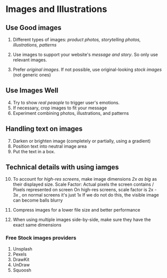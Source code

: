 # Images and Illustrations

## Use Good images

1.  Different types of images: _product photos, storytelling photos, illustrations, patterns_

2.  Use images to support your website's _message and story_. So only use relevant images.

3.  Prefer _original images_. If not possible, use original-looking _stock images_ (not generic ones)

## Use Images Well

4.  Try to show _real peaople_ to trigger user's emotions.
5.  If necessary, crop images to fit your message
6.  Experiment combining photos, illustrations, and patterns

## Handling text on images

7.  Darken or brighten image (completely or partially, using a gradient)
8.  Position text into neutral image area
9.  Put the text in a box.

## Technical details with using iamges

10. To account for _high-res screens_, make image dimensions _2x as big_ as their displayed size.
    Scale Factor: Actual pixels the screen contains / Pixels represented on screen
    On high-res screens, scale factor is 2x - 3x , on normal screens it's just 1x
    If we do not do this, the visible image can become balls blurry

11. Compress images for a lower file size and better performance
12. When using multiple images side-by-side, make sure they have the exact same dimensions

### Free Stock images providers

1.  Unsplash
2.  Pexels
3.  DrawKit
4.  UnDraw
5.  Squoosh
